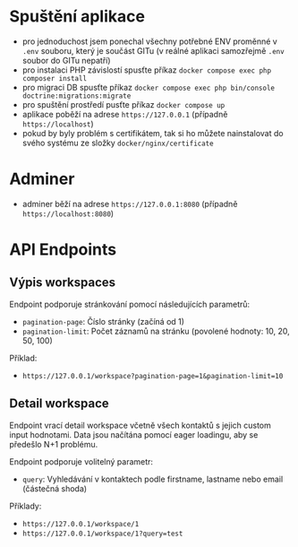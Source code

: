 # Spuštění aplikace
- pro jednoduchost jsem ponechal všechny potřebné ENV proměnné v `.env` souboru, který je součást GITu (v reálné aplikaci samozřejmě `.env` soubor do GITu nepatří)
- pro instalaci PHP závislostí spusťte příkaz `docker compose exec php composer install`
- pro migraci DB spusťte příkaz `docker compose exec php bin/console doctrine:migrations:migrate`
- pro spuštění prostředí pusťte příkaz `docker compose up`
- aplikace poběží na adrese `https://127.0.0.1` (případně `https://localhost`)
- pokud by byly problém s certifikátem, tak si ho můžete nainstalovat do svého systému ze složky `docker/nginx/certificate`

# Adminer
- adminer běží na adrese `https://127.0.0.1:8080` (případně `https://localhost:8080`)

# API Endpoints
## Výpis workspaces

Endpoint podporuje stránkování pomocí následujících parametrů:

- `pagination-page`: Číslo stránky (začíná od 1)
- `pagination-limit`: Počet záznamů na stránku (povolené hodnoty: 10, 20, 50, 100)

Příklad:

- `https://127.0.0.1/workspace?pagination-page=1&pagination-limit=10`

## Detail workspace

Endpoint vrací detail workspace včetně všech kontaktů s jejich custom input hodnotami. Data jsou načítána pomocí eager loadingu, aby se předešlo N+1 problému.

Endpoint podporuje volitelný parametr:

- `query`: Vyhledávání v kontaktech podle firstname, lastname nebo email (částečná shoda)

Příklady:

- `https://127.0.0.1/workspace/1`
- `https://127.0.0.1/workspace/1?query=test`
